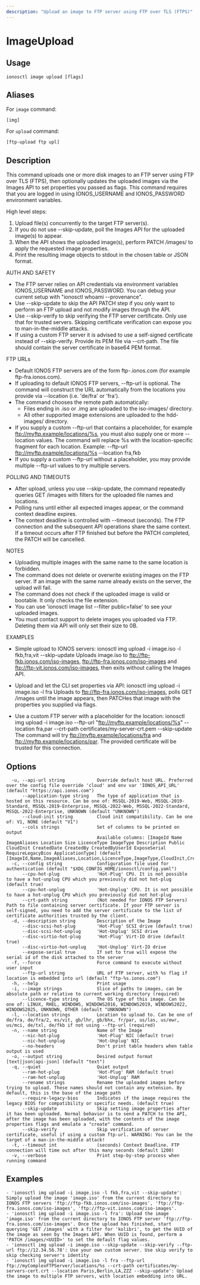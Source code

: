 ```yaml
---
description: "Upload an image to FTP server using FTP over TLS (FTPS)"
---
```


# ImageUpload

## Usage

```text
ionosctl image upload [flags]
```

## Aliases

For `image` command:

```text
[img]
```

For `upload` command:

```text
[ftp-upload ftp upl]
```

## Description

This command uploads one or more disk images to an FTP server using FTP over TLS (FTPS), then optionally updates the uploaded images via the Images API to set properties you passed as flags.
This command requires that you are logged in using IONOS_USERNAME and IONOS_PASSWORD environment variables.

High level steps:
  1. Upload file(s) concurrently to the target FTP server(s).
  2. If you do not use --skip-update, poll the Images API for the uploaded image(s) to appear.
  3. When the API shows the uploaded image(s), perform PATCH /images/<UUID> to apply the requested image properties.
  4. Print the resulting image objects to stdout in the chosen table or JSON format.

AUTH AND SAFETY
  - The FTP server relies on API credentials via environment variables IONOS_USERNAME and IONOS_PASSWORD. You can debug your current setup with "ionosctl whoami --provenance".
  - Use --skip-update to skip the API PATCH step if you only want to perform an FTP upload and not modify images through the API.
  - Use --skip-verify to skip verifying the FTP server certificate. Only use that for trusted servers. Skipping certificate verification can expose you to man-in-the-middle attacks.
  - If using a custom FTP server it is advised to use a self-signed certificate instead of --skip-verify. Provide its PEM file via --crt-path. The file should contain the server certificate in base64 PEM format.

FTP URLs
  - Default IONOS FTP servers are of the form ftp-<region>.ionos.com (for example ftp-fra.ionos.com).
  - If uploading to default IONOS FTP servers, --ftp-url is optional. The command will construct the URL automatically from the locations you provide via --location (i.e. 'de/fra' or 'fra').
  - The command chooses the remote path automatically:
      * Files ending in .iso or .img are uploaded to the iso-images/ directory.
      * All other supported image extensions are uploaded to the hdd-images/ directory.
  - If you supply a custom --ftp-url that contains a placeholder, for example ftp://myftp.example/locations/%s, you must also supply one or more --location values. The command will replace %s with the location-specific fragment for each location. Example: --ftp-url ftp://myftp.example/locations/%s --location fra,fkb
  - If you supply a custom --ftp-url without a placeholder, you may provide multiple --ftp-url values to try multiple servers.

POLLING AND TIMEOUTS
  - After upload, unless you use --skip-update, the command repeatedly queries GET /images with filters for the uploaded file names and locations.
  - Polling runs until either all expected images appear, or the command context deadline expires.
  - The context deadline is controlled with --timeout (seconds). The FTP connection and the subsequent API operations share the same context. If a timeout occurs after FTP finished but before the PATCH completed, the PATCH will be cancelled.

NOTES
  - Uploading multiple images with the same name to the same location is forbidden.
  - The command does not delete or overwrite existing images on the FTP server. If an image with the same name already exists on the server, the upload will fail.
  - The command does not check if the uploaded image is valid or bootable. It only checks the file extension.
  - You can use 'ionosctl image list --filter public=false' to see your uploaded images.
  - You must contact support to delete images you uploaded via FTP. Deleting them via API will only set their size to 0B.

EXAMPLES
  - Simple upload to IONOS servers:
    ionosctl img upload -i image.iso -l fkb,fra,vit --skip-update
    Uploads image.iso to ftp://ftp-fkb.ionos.com/iso-images, ftp://ftp-fra.ionos.com/iso-images and ftp://ftp-vit.ionos.com/iso-images, then exits without calling the Images API.

  - Upload and let the CLI set properties via API:
    ionosctl img upload -i image.iso -l fra
    Uploads to ftp://ftp-fra.ionos.com/iso-images, polls GET /images until the image appears, then PATCHes that image with the properties you supplied via flags.

  - Use a custom FTP server with a placeholder for the location:
    ionosctl img upload -i image.iso --ftp-url "ftp://myftp.example/locations/%s" --location fra,par --crt-path certificates/my-server-crt.pem --skip-update
    The command will try ftp://myftp.example/locations/fra and ftp://myftp.example/locations/par. The provided certificate will be trusted for this connection.


## Options

```text
  -u, --api-url string            Override default host URL. Preferred over the config file override 'cloud' and env var 'IONOS_API_URL' (default "https://api.ionos.com")
      --application-type string   The type of application that is hosted on this resource. Can be one of: MSSQL-2019-Web, MSSQL-2019-Standard, MSSQL-2019-Enterprise, MSSQL-2022-Web, MSSQL-2022-Standard, MSSQL-2022-Enterprise, UNKNOWN (default "UNKNOWN")
      --cloud-init string         Cloud init compatibility. Can be one of: V1, NONE (default "V1")
      --cols strings              Set of columns to be printed on output 
                                  Available columns: [ImageId Name ImageAliases Location Size LicenceType ImageType Description Public CloudInit CreatedDate CreatedBy CreatedByUserId ExposeSerial RequireLegacyBios ApplicationType] (default [ImageId,Name,ImageAliases,Location,LicenceType,ImageType,CloudInit,CreatedDate])
  -c, --config string             Configuration file used for authentication (default "$XDG_CONFIG_HOME/ionosctl/config.yaml")
      --cpu-hot-plug              'Hot-Plug' CPU. It is not possible to have a hot-unplug CPU which you previously did not hot-plug (default true)
      --cpu-hot-unplug            'Hot-Unplug' CPU. It is not possible to have a hot-unplug CPU which you previously did not hot-plug
      --crt-path string           (Not needed for IONOS FTP Servers) Path to file containing server certificate. If your FTP server is self-signed, you need to add the server certificate to the list of certificate authorities trusted by the client.
  -d, --description string        Description of the Image
      --disc-scsi-hot-plug        'Hot-Plug' SCSI drive (default true)
      --disc-scsi-hot-unplug      'Hot-Unplug' SCSI drive
      --disc-virtio-hot-plug      'Hot-Plug' Virt-IO drive (default true)
      --disc-virtio-hot-unplug    'Hot-Unplug' Virt-IO drive
      --expose-serial true        If set to true will expose the serial id of the disk attached to the server
  -f, --force                     Force command to execute without user input
      --ftp-url string            URL of FTP server, with %s flag if location is embedded into url (default "ftp-%s.ionos.com")
  -h, --help                      Print usage
  -i, --image strings             Slice of paths to images, can be absolute path or relative to current working directory (required)
      --licence-type string       The OS type of this image. Can be one of: LINUX, RHEL, WINDOWS, WINDOWS2016, WINDOWS2019, WINDOWS2022, WINDOWS2025, UNKNOWN, OTHER (default "UNKNOWN")
  -l, --location strings          Location to upload to. Can be one of de/fra, de/fra/2, es/vit, gb/lhr, gb/bhx, fr/par, us/las, us/ewr, us/mci, de/txl, de/fkb if not using --ftp-url (required)
  -n, --name string               Name of the Image
      --nic-hot-plug              'Hot-Plug' NIC (default true)
      --nic-hot-unplug            'Hot-Unplug' NIC
      --no-headers                Don't print table headers when table output is used
  -o, --output string             Desired output format [text|json|api-json] (default "text")
  -q, --quiet                     Quiet output
      --ram-hot-plug              'Hot-Plug' RAM (default true)
      --ram-hot-unplug            'Hot-Unplug' RAM
      --rename strings            Rename the uploaded images before trying to upload. These names should not contain any extension. By default, this is the base of the image path
      --require-legacy-bios       Indicates if the image requires the legacy BIOS for compatibility or specific needs. (default true)
      --skip-update               Skip setting image properties after it has been uploaded. Normal behavior is to send a PATCH to the API, after the image has been uploaded, with the contents of the image properties flags and emulate a "create" command.
      --skip-verify               Skip verification of server certificate, useful if using a custom ftp-url. WARNING: You can be the target of a man-in-the-middle attack!
  -t, --timeout int               (seconds) Context Deadline. FTP connection will time out after this many seconds (default 1200)
  -v, --verbose                   Print step-by-step process when running command
```

## Examples

```text
- 'ionosctl img upload -i image.iso -l fkb,fra,vit --skip-update': Simply upload the image 'image.iso' from the current directory to IONOS FTP servers 'ftp://ftp-fkb.ionos.com/iso-images', 'ftp://ftp-fra.ionos.com/iso-images', 'ftp://ftp-vit.ionos.com/iso-images'.
- 'ionosctl img upload -i image.iso -l fra': Upload the image 'image.iso' from the current directory to IONOS FTP server 'ftp://ftp-fra.ionos.com/iso-images'. Once the upload has finished, start querying 'GET /images' with a filter for 'kolibri', to get the UUID of the image as seen by the Images API. When UUID is found, perform a 'PATCH /images/<UUID>' to set the default flag values.
- 'ionosctl img upload -i image.iso --skip-update --skip-verify --ftp-url ftp://12.34.56.78': Use your own custom server. Use skip verify to skip checking server's identity
- 'ionosctl img upload -i image.iso -l fra --ftp-url ftp://myComplexFTPServer/locations/%s --crt-path certificates/my-servers-cert.crt --location Paris,Berlin,LA,ZZZ --skip-update': Upload the image to multiple FTP servers, with location embedding into URL.
```

